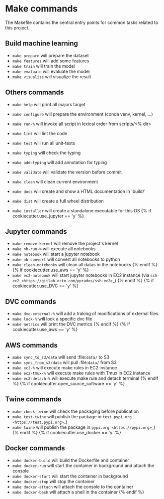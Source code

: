 # Make commands

The Makefile contains the central entry points for common tasks related to this project.

## Build machine learning
* ``make prepare`` will prepare the dataset
* ``make features`` will add some features
* ``make train`` will train the model
* ``make evaluate`` will evaluate the model
* ``make visualize`` will visualize the result

## Others commands
* ``make help`` will print all majors target
* ``make configure``  will prepare the environment (conda venv, kernel, ...)
* ``make run-%`` will invoke all script in lexical order from scripts/<% dir>
* ``make lint`` will lint the code
* ``make test`` will run all unit-tests
* ``make typing`` will check the typing
* ``make add-typing`` will add annotation for typing
* ``make validate`` will validate the version before commit
* ``make clean`` will clean current environment

* ``make docs`` will create and show a HTML documentation in 'build/'
* ``make dist`` will create a full wheel distribution
* ``make installer`` will create a standalone executable for this OS
{% if cookiecutter.use_jupyter == 'y' %}
## Jupyter commands
* ``make remove-kernel`` will remove the project's kernel
* ``make nb-run-%`` will execute all notebooks
* ``make notebook`` will start a jupyter notebook
* ``make nb-convert`` will convert all notebooks to python
* ``make clean-notebooks`` will clean all datas in the notebooks
{% endif %}
{% if cookiecutter.use_aws == 'y' %}
* ``make ec2-notebook`` will start jupyter notebooks in EC2 instance (via `ssh-ec2 <https://gitlab.octo.com/pprados/ssh-ec2>`_)
{% endif %}
{% if cookiecutter.use_DVC == 'y' %}
## DVC commands
* ``make dvc-external-%`` will add a traking of modifications of external files
* ``make lock-%`` will lock a specific dvc file
* ``make metrics`` will print the DVC metrics
{% endif %}
{% if cookiecutter.use_aws == 'y' %}
## AWS commands
* ``make sync_to_s3/data`` will send :file:`data/` to S3
* ``make sync_from_s3/data`` will pull :file:`data/` from S3
* ``make ec2-%`` will execute make rules in EC2 instance
* ``make ec2-tmux-%`` will execute make rules with Tmux in EC2 instance
* ``make ec2-detach-%`` will execute make rule and detach terminal
{% endif %}
{% if cookiecutter.open_source_software == 'y' %}
## Twine commands
* ``make check-twine`` will check the packaging before publication
* ``make test-twine`` will publish the package in `test.pypi.org <https://test.pypi.org>`_)
* ``make twine`` will publish the package in `pypi.org <https://pypi.org>`_)
{% endif %}
{% if cookiecutter.use_docker == 'y' %}
## Docker commands
* ``make docker-build`` will build the Dockerfile and container
* ``make docker-run`` will start the container in background and attach the console
* ``make docker-start`` will start the container in background
* ``make docker-stop`` will stop the container
* ``make docker-attach`` will attach the console to the container
* ``make docker-bash`` will attach a shell in the container
{% endif %}


